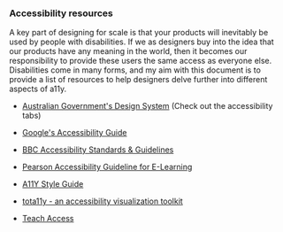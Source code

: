 ### Accessibility resources

A key part of designing for scale is that your products will inevitably be used by people with disabilities. If we as designers buy into the idea that our products have any meaning in the world, then it becomes our responsibility to provide these users the same access as everyone else. Disabilities come in many forms, and my aim with this document is to provide a list of resources to help designers delve further into different aspects of a11y. 

* [Australian Government's Design System](https://designsystem.gov.au/components/) (Check out the accessibility tabs)

* [Google's Accessibility Guide](https://www.google.com/design/spec/usability/accessibility.html)

* [BBC Accessibility Standards & Guidelines](http://www.bbc.co.uk/guidelines/futuremedia/accessibility/)

* [Pearson Accessibility Guideline for E-Learning](http://wps.pearsoned.com/accessibility/115/29601/7577872.cw/)

* [A11Y Style Guide](https://a11y-style-guide.com/style-guide/)

* [tota11y - an accessibility visualization toolkit](http://khan.github.io/tota11y/)

* [Teach Access](https://teachaccess.github.io/tutorial/)
